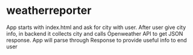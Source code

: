 # weatherreporter 

App starts with index.html and ask for city with user.
After user give city info, in backend it collects city and calls 
Openweather API to get JSON response. App will parse through 
Response to provide useful info to end user
